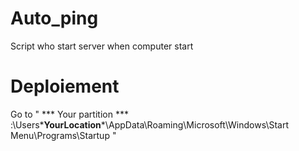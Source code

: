 # Auto_ping
Script who start server when computer start

# Deploiement
Go to " *** Your partition *** :\Users\***YourLocation***\AppData\Roaming\Microsoft\Windows\Start Menu\Programs\Startup "